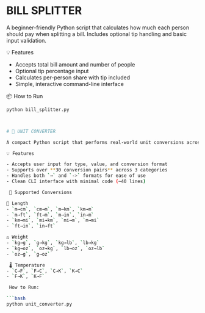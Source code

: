 # BILL SPLITTER
A beginner-friendly Python script that calculates how much each person should pay when splitting a bill. Includes optional tip handling and basic input validation.

💡 Features

- Accepts total bill amount and number of people
- Optional tip percentage input
- Calculates per-person share with tip included
- Simple, interactive command-line interface

📦 How to Run

```bash
python bill_splitter.py



# 🔄 UNIT CONVERTER

A compact Python script that performs real-world unit conversions across **length**, **weight**, and **temperature** — using only basic control structures (`if`, `else`, `for`) and arithmetic operations. No functions, no libraries, just pure logic.

💡 Features

- Accepts user input for type, value, and conversion format
- Supports over **30 conversion pairs** across 3 categories
- Handles both `→` and `->` formats for ease of use
- Clean CLI interface with minimal code (~40 lines)

 📂 Supported Conversions

📏 Length
- `m→cm`, `cm→m`, `m→km`, `km→m`
- `m→ft`, `ft→m`, `m→in`, `in→m`
- `km→mi`, `mi→km`, `mi→m`, `m→mi`
- `ft→in`, `in→ft`

⚖️ Weight
- `kg→g`, `g→kg`, `kg→lb`, `lb→kg`
- `kg→oz`, `oz→kg`, `lb→oz`, `oz→lb`
- `oz→g`, `g→oz`

 🌡️ Temperature
- `C→F`, `F→C`, `C→K`, `K→C`
- `F→K`, `K→F`

 How to Run:

```bash
python unit_converter.py

